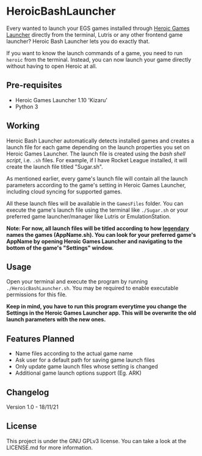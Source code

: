 # HeroicBashLauncher

Every wanted to launch your EGS games installed through [Heroic Games Launcher](https://github.com/Heroic-Games-Launcher/HeroicGamesLauncher) directly from the terminal, Lutris or any other frontend game launcher?
Heroic Bash Launcher lets you do exactly that. 

If you want to know the launch commands of a game, you need to run `heroic` from the terminal. Instead, you can now launch your game directly without having to open Heroic at all.


## Pre-requisites
- Heroic Games Launcher 1.10 'Kizaru'
- Python 3


## Working

Heroic Bash Launcher automatically detects installed games and creates a launch file for each game depending on the launch properties you set on Heroic Games Launcher. The launch file is created using the *bash shell script*, i.e. `.sh` files. For example, if I have Rocket League installed, it will create the launch file titled "Sugar.sh".

As mentioned earlier, every game's launch file will contain all the launch parameters according to the game's setting in Heroic Games Launcher, including cloud syncing for supported games.

All these launch files will be available in the `GamesFiles` folder. You can execute the game's launch file using the terminal like `./Sugar.sh` or your preferred game launcher/manager like Lutris or EmulationStation.

**Note: For now, all launch files will be titled according to how [legendary](https://github.com/derrod/legendary) names the games (AppName.sh). You can look for your preferred game's AppName by opening Heroic Games Launcher and navigating to the bottom of the game's "Settings" window.**


## Usage

Open your terminal and execute the program by running `./HeroicBashLauncher.sh`. You may be required to enable executable permissions for this file.

**Keep in mind, you have to run this program everytime you change the Settings in the Heroic Games Launcher app. This will be overwrite the old launch parameters with the new ones.**


## Features Planned

- Name files according to the actual game name
- Ask user for a default path for saving game launch files
- Only update game launch files whose setting is changed
- Additional game launch options support (Eg. ARK)

## Changelog

Version 1.0 - 18/11/21


## License
This project is under the GNU GPLv3 license. You can take a look at the LICENSE.md for more information.
